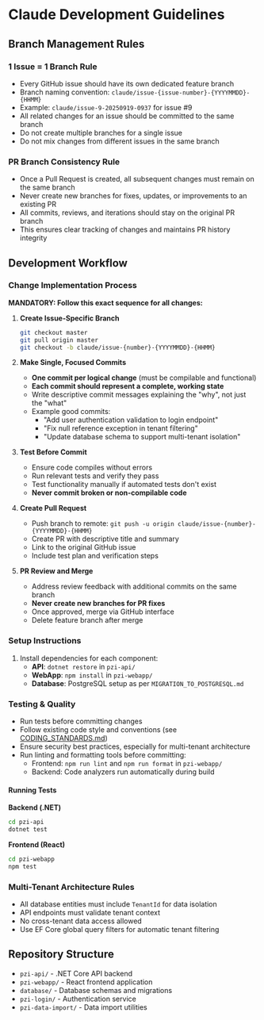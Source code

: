 # Claude Development Guidelines

## Branch Management Rules

### 1 Issue = 1 Branch Rule
- Every GitHub issue should have its own dedicated feature branch
- Branch naming convention: `claude/issue-{issue-number}-{YYYYMMDD}-{HHMM}`
- Example: `claude/issue-9-20250919-0937` for issue #9
- All related changes for an issue should be committed to the same branch
- Do not create multiple branches for a single issue
- Do not mix changes from different issues in the same branch

### PR Branch Consistency Rule
- Once a Pull Request is created, all subsequent changes must remain on the same branch
- Never create new branches for fixes, updates, or improvements to an existing PR
- All commits, reviews, and iterations should stay on the original PR branch
- This ensures clear tracking of changes and maintains PR history integrity

## Development Workflow

### Change Implementation Process

**MANDATORY: Follow this exact sequence for all changes:**

1. **Create Issue-Specific Branch**
   ```bash
   git checkout master
   git pull origin master
   git checkout -b claude/issue-{number}-{YYYYMMDD}-{HHMM}
   ```

2. **Make Single, Focused Commits**
   - **One commit per logical change** (must be compilable and functional)
   - **Each commit should represent a complete, working state**
   - Write descriptive commit messages explaining the "why", not just the "what"
   - Example good commits:
     - "Add user authentication validation to login endpoint"
     - "Fix null reference exception in tenant filtering"
     - "Update database schema to support multi-tenant isolation"

3. **Test Before Commit**
   - Ensure code compiles without errors
   - Run relevant tests and verify they pass
   - Test functionality manually if automated tests don't exist
   - **Never commit broken or non-compilable code**

4. **Create Pull Request**
   - Push branch to remote: `git push -u origin claude/issue-{number}-{YYYYMMDD}-{HHMM}`
   - Create PR with descriptive title and summary
   - Link to the original GitHub issue
   - Include test plan and verification steps

5. **PR Review and Merge**
   - Address review feedback with additional commits on the same branch
   - **Never create new branches for PR fixes**
   - Once approved, merge via GitHub interface
   - Delete feature branch after merge

### Setup Instructions

1. Install dependencies for each component:
   - **API**: `dotnet restore` in `pzi-api/`
   - **WebApp**: `npm install` in `pzi-webapp/`
   - **Database**: PostgreSQL setup as per `MIGRATION_TO_POSTGRESQL.md`

### Testing & Quality

- Run tests before committing changes
- Follow existing code style and conventions (see [CODING_STANDARDS.md](CODING_STANDARDS.md))
- Ensure security best practices, especially for multi-tenant architecture
- Run linting and formatting tools before committing:
  - Frontend: `npm run lint` and `npm run format` in `pzi-webapp/`
  - Backend: Code analyzers run automatically during build

#### Running Tests

**Backend (.NET)**
```bash
cd pzi-api
dotnet test
```

**Frontend (React)**
```bash
cd pzi-webapp
npm test
```

### Multi-Tenant Architecture Rules
- All database entities must include `TenantId` for data isolation
- API endpoints must validate tenant context
- No cross-tenant data access allowed
- Use EF Core global query filters for automatic tenant filtering

## Repository Structure
- `pzi-api/` - .NET Core API backend
- `pzi-webapp/` - React frontend application
- `database/` - Database schemas and migrations
- `pzi-login/` - Authentication service
- `pzi-data-import/` - Data import utilities
